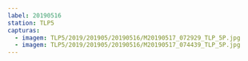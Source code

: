 ```yaml
---
label: 20190516
station: TLP5
capturas:
  - imagem: TLP5/2019/201905/20190516/M20190517_072929_TLP_5P.jpg
  - imagem: TLP5/2019/201905/20190516/M20190517_074439_TLP_5P.jpg
---
```


